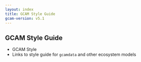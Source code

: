 ```yaml
---
layout: index
title: GCAM Style Guide
gcam-version: v5.1
---
```

## GCAM Style Guide

* GCAM Style
* Links to style guide for `gcamdata` and other ecosystem models

